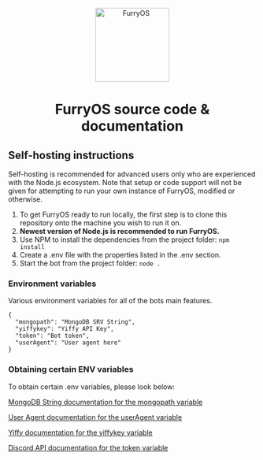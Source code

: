 <p align="center">
<a href="https://discord.com/oauth2/authorize?client_id=840765753983762434&permissions=8&scope=bot"><img src="https://cdn.discordapp.com/attachments/830220362326999041/863234691652649000/shittyawesome.png" alt="FurryOS" height="150" /></a>
</p>


<h1 align="center">FurryOS source code & documentation</a></h1>

## Self-hosting instructions
Self-hosting is recommended for advanced users only who are experienced with the Node.js ecosystem. Note that setup or code support will not be given for attempting to run your own instance of FurryOS, modified or otherwise.

1. To get FurryOS ready to run locally, the first step is to clone this repository onto the machine you wish to run it on.
2. **Newest version of Node.js is recommended to run FurryOS.**
3. Use NPM to install the dependencies from the project folder: `npm install`
4. Create a .env file with the properties listed in the .env section.
5. Start the bot from the project folder: `node .`

### Environment variables
Various environment variables for all of the bots main features.
```
{
  "mongopath": "MongoDB SRV String", 
  "yiffykey": "Yiffy API Key",
  "token": "Bot token",
  "userAgent": "User agent here"
}
```
### Obtaining certain ENV variables
To obtain certain .env variables, please look below:

<a href="https://docs.mongodb.com/manual/reference/connection-string/">MongoDB String documentation for the mongopath variable</a>

<a href="https://developer.mozilla.org/en-US/docs/Web/HTTP/Headers/User-Agent">User Agent documentation for the userAgent variable</a>

<a href="https://www.npmjs.com/package/yiffy">Yiffy documentation for the yiffykey variable</a>

<a href="https://discord.com/developers/docs/intro">Discord API documentation for the token variable</a>
